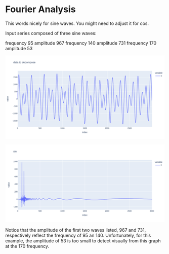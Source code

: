 # Fourier Analysis

This words nicely for sine waves. You might need to adjust it for cos.

Input series composed of three sine waves:

frequency 95 amplitude 967
frequency 140 amplitude 731
frequency 170 amplitude 53

![Input wave](wave_to_decompose.png "input wave series")

![Output graph](fourier_output.png "output decomposition")

Notice that the amplitude of the first two waves listed, 967 and 731, respectively reflect the frequency of 95 an 140. Unfortunately, for this example, the amplitude of 53 is too small to detect visually from this graph at the 170 frequency.